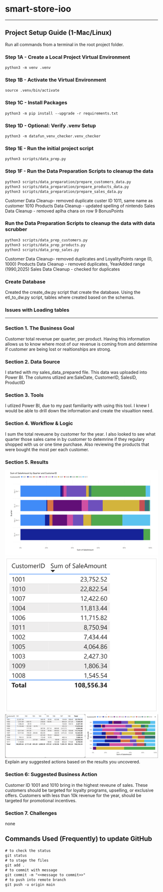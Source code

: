 # smart-store-ioo
-----

## Project Setup Guide (1-Mac/Linux)

Run all commands from a terminal in the root project folder. 

### Step 1A - Create a Local Project Virtual Environment

```shell
python3 -m venv .venv
```

### Step 1B - Activate the Virtual Environment

```shell
source .venv/bin/activate
```

### Step 1C - Install Packages

```shell
python3 -m pip install --upgrade -r requirements.txt
```

### Step 1D - Optional: Verify .venv Setup

```shell
python3 -m datafun_venv_checker.venv_checker
```

### Step 1E - Run the initial project script

```shell
python3 scripts/data_prep.py
```

### Step 1F - Run the Data Preparation Scripts to cleanup the data

```shell
python3 scripts/data_preparation/prepare_customers_data.py
python3 scripts/data_preparation/prepare_products_data.py
python3 scripts/data_preparation/prepare_sales_data.py
```

Customer Data Cleanup- removed duplicate custer ID 1011, same name as customer 1010
Products Data Cleanup - updated spelling of nintendo
Sales Data Cleanup - removed aplha chara on row 9 BonusPoints 

### Run the Data Preparation Scripts to cleanup the data with data scrubber
```shell
python3 scripts/data_prep_customers.py
python3 scripts/data_prep_products.py
python3 scripts/data_prep_sales.py
```

Customer Data Cleanup- removed duplicates and LoyalityPoints range (0, 1000)
Products Data Cleanup - removed duplicates, YearAdded range (1990,2025)
Sales Data Cleanup - checked for duplicates

### Create Database

Created the create_dw.py script that create the database.  Using the etl_to_dw.py script, tables where created based on the schemas.  

### Issues with Loading tables
-----
### Section 1. The Business Goal 
Customer total revenue per quarter, per product. Having this information allows us to know where most of our revenue is coming from and determine if customer are being lost or realtionships are strong. 
###  Section 2. Data Source
I started with my sales_data_prepared file.  This data was uploaded into Power BI.  The columns utlized are:SaleDate, CustomerID, SalesID, ProductID 
### Section 3. Tools
I utlized Power BI, due to my past familiarity with using this tool. I knew I would be able to drill down the information and create the visualtion need. 
### Section 4. Workflow & Logic
I sum the total reveuene by customer for the year.  I also looked to see what quarter those sales came in by customer to detemrine if they regulary shopped with us or one time purchase.  Also reviewing the products that were bought the most per each customer. 
### Section 5. Results
 ![alt text](image.png)
 ![alt text](image-1.png)
 ![alt text](image-2.png)
Explain any suggested actions based on the results you uncovered.
### Section 6: Suggested Business Action 
Customer ID 1001 and 1010 bring in the highest reveune of sales.  These customers should be targeted for loyalty programs, upselling, or exclusive offers.  Customers with less than 10k revenue for the year, should be targeted for promotional incentives.
### Section 7. Challenges
none
## Commands Used (Frequently) to update GitHub 

```
# to check the status
git status
# to stage the files
git add .
# to commit with message
git commit -m "<<message to commit>>"
# to push into remote branch
git push -u origin main
```